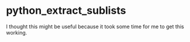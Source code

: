# python_extract_sublists
I thought this might be useful because it took some time for me to get this working.
